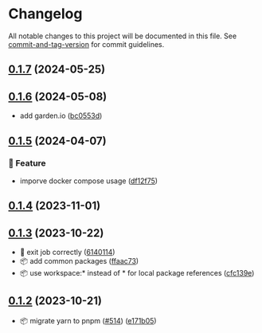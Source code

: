 # Changelog

All notable changes to this project will be documented in this file. See [commit-and-tag-version](https://github.com/absolute-version/commit-and-tag-version) for commit guidelines.

## [0.1.7](https://github.com/demokratie-live/democracy-development/compare/index-sync-bundestagio@v0.1.6...index-sync-bundestagio@v0.1.7) (2024-05-25)

## [0.1.6](https://github.com/demokratie-live/democracy-development/compare/index-sync-bundestagio@v0.1.5...index-sync-bundestagio@v0.1.6) (2024-05-08)


* add garden.io ([bc0553d](https://github.com/demokratie-live/democracy-development/commit/bc0553d2dbae414c2d9f418dc06530bcc2ea82e7))

## [0.1.5](https://github.com/demokratie-live/democracy-development/compare/index-sync-bundestagio@v0.1.4...index-sync-bundestagio@v0.1.5) (2024-04-07)


### 🚀 Feature

* imporve docker compose usage ([df12f75](https://github.com/demokratie-live/democracy-development/commit/df12f751199dc85ac0ca7d9425d09faf3af836ea))

## [0.1.4](https://github.com/demokratie-live/democracy-development/compare/index-sync-bundestagio@v0.1.3...index-sync-bundestagio@v0.1.4) (2023-11-01)

## [0.1.3](https://github.com/demokratie-live/democracy-development/compare/index-sync-bundestagio@v0.1.2...index-sync-bundestagio@v0.1.3) (2023-10-22)


* 🐛 exit job correctly ([6140114](https://github.com/demokratie-live/democracy-development/commit/6140114dcc6b31e5e2525d0cb8fcc684f1e28299))
* 📦️ add common packages ([ffaac73](https://github.com/demokratie-live/democracy-development/commit/ffaac738ab8bd2376bdc6f792c741a51df253002))
* 📦️ use workspace:* instead of * for local package references ([cfc139e](https://github.com/demokratie-live/democracy-development/commit/cfc139e62c56dcd67c363d45227bb7675acb863a))

## [0.1.2](https://github.com/demokratie-live/democracy-development/compare/index-sync-bundestagio@v0.1.0...index-sync-bundestagio@v0.1.2) (2023-10-21)


* 📦️ migrate yarn to pnpm ([#514](https://github.com/demokratie-live/democracy-development/issues/514)) ([e171b05](https://github.com/demokratie-live/democracy-development/commit/e171b05ac0b007e070c73e804f9322f61c95903b))
